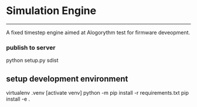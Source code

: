 # Simulation Engine
----

A fixed timestep engine aimed at Alogorythm test for firmware deveopment.



### publish to server
python setup.py sdist


## setup development environment
virtualenv .venv
[activate venv]
python -m pip install -r requirements.txt
pip install -e .

